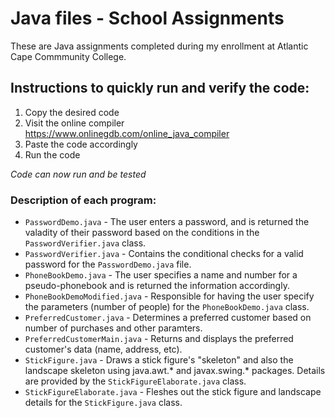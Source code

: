 # Java files - School Assignments

These are Java assignments completed during my enrollment at Atlantic Cape Commmunity College.

## Instructions to quickly run and verify the code:
1. Copy the desired code
2. Visit the online compiler https://www.onlinegdb.com/online_java_compiler
3. Paste the code accordingly
4. Run the code

*Code can now run and be tested*

### Description of each program:

- ```PasswordDemo.java``` - The user enters a password, and is returned the valadity of their password based on the conditions in the ```PasswordVerifier.java``` class.
- ```PasswordVerifier.java``` - Contains the conditional checks for a valid password for the ```PasswordDemo.java``` file.
- ```PhoneBookDemo.java``` - The user specifies a name and number for a pseudo-phonebook and is returned the information accordingly.
- ```PhoneBookDemoModified.java``` - Responsible for having the user specify the parameters (number of people) for the ```PhoneBookDemo.java``` class.
- ```PreferredCustomer.java``` - Determines a preferred customer based on number of purchases and other paramters.
- ```PreferredCustomerMain.java``` - Returns and displays the preferred customer's data (name, address, etc).
- ```StickFigure.java``` - Draws a stick figure's "skeleton" and also the landscape skeleton using java.awt.* and javax.swing.* packages. Details are provided by the ```StickFigureElaborate.java``` class.
- ```StickFigureElaborate.java``` - Fleshes out the stick figure and landscape details for the ```StickFigure.java``` class.
